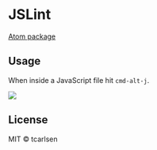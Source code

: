# JSLint

[Atom package](https://atom.io/packages/jslint)

## Usage

When inside a JavaScript file hit `cmd-alt-j`.

![](https://dl.dropboxusercontent.com/u/2714001/jslint.gif)

## License

MIT © tcarlsen
